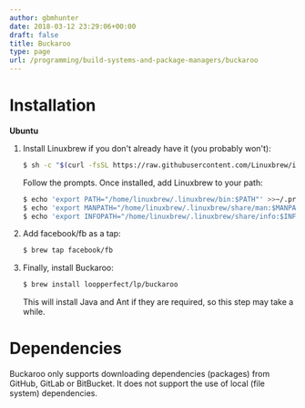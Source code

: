 ```yaml
---
author: gbmhunter
date: 2018-03-12 23:29:06+00:00
draft: false
title: Buckaroo
type: page
url: /programming/build-systems-and-package-managers/buckaroo
---
```


# Installation

**Ubuntu**

1. Install Linuxbrew if you don't already have it (you probably won't):  

    ```sh
    $ sh -c "$(curl -fsSL https://raw.githubusercontent.com/Linuxbrew/install/master/install.sh)"
    ```

    Follow the prompts. Once installed, add Linuxbrew to your path:

    ```sh
    $ echo 'export PATH="/home/linuxbrew/.linuxbrew/bin:$PATH"' >>~/.profile
    $ echo 'export MANPATH="/home/linuxbrew/.linuxbrew/share/man:$MANPATH"' >>~/.profile
    $ echo 'export INFOPATH="/home/linuxbrew/.linuxbrew/share/info:$INFOPATH"' >>~/.profile
    ```
2. Add facebook/fb as a tap:  

    ```sh
    $ brew tap facebook/fb
    ```

3. Finally, install Buckaroo:  

    ```sh    
    $ brew install loopperfect/lp/buckaroo
    ```

    This will install Java and Ant if they are required, so this step may take a while.

# Dependencies

Buckaroo only supports downloading dependencies (packages) from GitHub, GitLab or BitBucket. It does not support the use of local (file system) dependencies.
